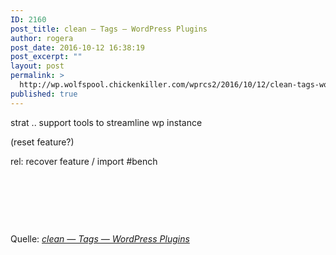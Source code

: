 ```yaml
---
ID: 2160
post_title: clean — Tags — WordPress Plugins
author: rogera
post_date: 2016-10-12 16:38:19
post_excerpt: ""
layout: post
permalink: >
  http://wp.wolfspool.chickenkiller.com/wprcs2/2016/10/12/clean-tags-wordpress-plugins/
published: true
---
```

strat .. support tools to streamline wp instance

(reset feature?)

rel: recover feature / import #bench

&nbsp;

&nbsp;

&nbsp;

Quelle: <em><a href="https://wordpress.org/plugins/tags/clean">clean — Tags — WordPress Plugins</a></em>